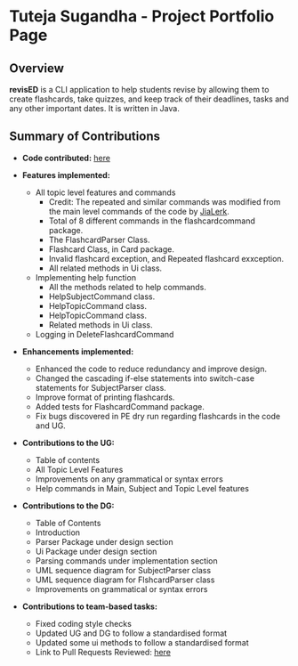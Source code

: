 # Tuteja Sugandha - Project Portfolio Page

## Overview

**revisED** is a CLI application to help students revise by allowing them to create flashcards, take quizzes, 
and keep track of their deadlines, tasks and any other important dates. It is written in Java.

## Summary of Contributions

* **Code contributed:** [here](https://nus-cs2113-ay2021s1.github.io/tp-dashboard/#breakdown=true&search=sugandha929)

* **Features implemented:** 

    * All topic level features and commands
        * Credit: The repeated and similar commands was modified from the main level commands of the code by [JiaLerk](https://github.com/jialerk).
        * Total of 8 different commands in the flashcardcommand package.
        * The FlashcardParser Class.
        * Flashcard Class, in Card package.
        * Invalid flashcard exception, and Repeated flashcard exxception.
        * All related methods in Ui class.
    * Implementing help function
        * All the methods related to help commands. 
        * HelpSubjectCommand class.
        * HelpTopicCommand class.   
        * HelpTopicCommand class.
        * Related methods in Ui class.
    * Logging in DeleteFlashcardCommand
    
* **Enhancements implemented:** 
    * Enhanced the code to reduce redundancy and improve design.
    * Changed the cascading if-else statements into switch-case statements for SubjectParser class. 
    * Improve format of printing flashcards.
    * Added tests for FlashcardCommand package.
    * Fix bugs discovered in PE dry run regarding flashcards in the code and UG.
    
* **Contributions to the UG:** 
    * Table of contents
    * All Topic Level Features
    * Improvements on any grammatical or syntax errors
    * Help commands in Main, Subject and Topic Level features

* **Contributions to the DG:** 
    * Table of Contents
    * Introduction
    * Parser Package under design section
    * Ui Package under design section
    * Parsing commands under implementation section
    * UML sequence diagram for SubjectParser class
    * UML sequence diagram for FlshcardParser class
    * Improvements on grammatical or syntax errors
    
* **Contributions to team-based tasks:** 
    * Fixed coding style checks
    * Updated UG and DG to follow a standardised format
    * Updated some ui methods to follow a standardised format
    * Link to Pull Requests Reviewed: [here](https://github.com/AY2021S1-CS2113T-W13-1/tp/pulls?q=is%3Apr+reviewed-by%3A%40me+)


